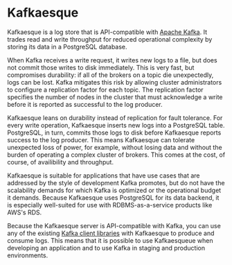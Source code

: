 # Kafkaesque

Kafkaesque is a log store that is API-compatible with [Apache Kafka][kafka-home]. It trades read and write throughput for reduced operational complexity by storing its data in a PostgreSQL database.

When Kafka receives a write request, it writes new logs to a file, but does not commit those writes to disk immediately. This is very fast, but compromises durability: if all of the brokers on a topic die unexpectedly, logs can be lost. Kafka mitigates this risk by allowing cluster administrators to configure a replication factor for each topic. The replication factor specifies the number of nodes in the cluster that must acknowledge a write before it is reported as successful to the log producer.

Kafkaesque leans on durability instead of replication for fault tolerance. For every write operation, Kafkaesque inserts new logs into a PostgreSQL table. PostgreSQL, in turn, commits those logs to disk before Kafkaesque reports success to the log producer. This means Kafkaesque can tolerate unexpected loss of power, for example, without losing data and without the burden of operating a complex cluster of brokers. This comes at the cost, of course, of availibility and throughput.

Kafkaesque is suitable for applications that have use cases that are addressed by the style of development Kafka promotes, but do not have the scalability demands for which Kafka is optimized or the operational budget it demands. Because Kafkaesque uses PostgreSQL for its data backend, it is especially well-suited for use with RDBMS-as-a-service products like AWS's RDS.

Because the Kafkaesque server is API-compatible with Kafka, you can use any of the existing [Kafka client libraries][clients] with Kafkaesque to produce and consume logs. This means that it is possible to use Kafkaesqueue when developing an application and to use Kafka in staging and production environments.

[kafka-home]: http://kafka.apache.org/
[clients]: https://cwiki.apache.org/confluence/display/KAFKA/Clients
